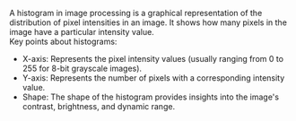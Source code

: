 A histogram in image processing is a graphical representation of the distribution of pixel intensities in an image. It shows how many pixels in the image have a particular intensity value.  
Key points about histograms:
- X-axis: Represents the pixel intensity values (usually ranging from 0 to 255 for 8-bit grayscale images). 
- Y-axis: Represents the number of pixels with a corresponding intensity value. 
- Shape: The shape of the histogram provides insights into the image's contrast, brightness, and dynamic range.